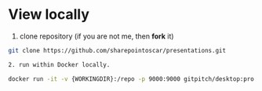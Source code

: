 # View locally

1. clone repository (if you are not me, then **fork** it)

```bash
git clone https://github.com/sharepointoscar/presentations.git

2. run within Docker locally.

```
```bash
docker run -it -v {WORKINGDIR}:/repo -p 9000:9000 gitpitch/desktop:pro
```